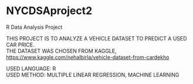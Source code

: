 # NYCDSAproject2
R Data Analysis Project

THIS PROJECT IS TO ANALYZE A VEHICLE DATASET TO PREDICT A USED CAR PRICE.  
THE DATASET WAS CHOSEN FROM KAGGLE, https://www.kaggle.com/nehalbirla/vehicle-dataset-from-cardekho

USED LANGUAGE: R  
USED METHOD: MULTIPLE LINEAR REGRESSION, MACHINE LEARNING
